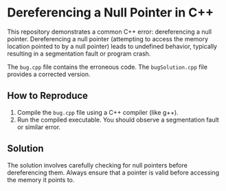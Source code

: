 # Dereferencing a Null Pointer in C++

This repository demonstrates a common C++ error: dereferencing a null pointer.  Dereferencing a null pointer (attempting to access the memory location pointed to by a null pointer) leads to undefined behavior, typically resulting in a segmentation fault or program crash.

The `bug.cpp` file contains the erroneous code. The `bugSolution.cpp` file provides a corrected version.

## How to Reproduce

1. Compile the `bug.cpp` file using a C++ compiler (like g++).
2. Run the compiled executable.  You should observe a segmentation fault or similar error.

## Solution

The solution involves carefully checking for null pointers before dereferencing them.  Always ensure that a pointer is valid before accessing the memory it points to.